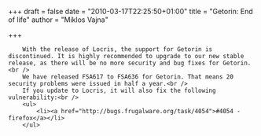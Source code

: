 
+++
draft = false
date = "2010-03-17T22:25:50+01:00"
title = "Getorin: End of life"
author = "Miklos Vajna"

+++

        With the release of Locris, the support for Getorin is discontinued. It is highly recommended to upgrade to our new stable release, as there will be no more security and bug fixes for Getorin.<br />
        We have released FSA617 to FSA636 for Getorin. That means 20 security problems were issued in half a year.<br />
        If you update to Locris, it will also fix the following vulnerability:<br />
        <ul>
            <li><a href="http://bugs.frugalware.org/task/4054">#4054 - firefox</a></li>
        </ul>
            
        